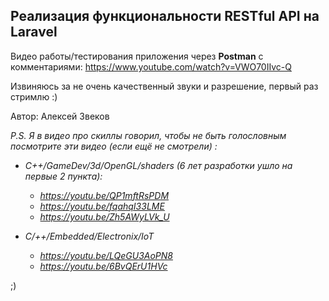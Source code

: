 ## Реализация функциональности RESTful API на Laravel

Видео работы/тестирования приложения через **Postman** с комментариями:
https://www.youtube.com/watch?v=VWO70IIvc-Q

Извиняюсь за не очень качественный звуки и разрешение, первый раз стримлю :)


Автор: Алексей Звеков



*P.S.*
*Я в видео про скиллы говорил, чтобы не быть голословным посмотрите эти видео (если ещё не смотрели) :*

- *С++/GameDev/3d/OpenGL/shaders (6 лет разработки ушло на первые 2 пункта):*
  - *https://youtu.be/QP1mftRsPDM*
  - *https://youtu.be/fqahqI33LME*
  - *https://youtu.be/Zh5AWyLVk_U*

- *С/++/Embedded/Electronix/IoT* 
  - *https://youtu.be/LQeGU3AoPN8*
  - *https://youtu.be/6BvQErU1HVc*

;)

